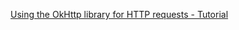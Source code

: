 [Using the OkHttp library for HTTP requests - Tutorial ](https://www.vogella.com/tutorials/JavaLibrary-OkHttp/article.html)